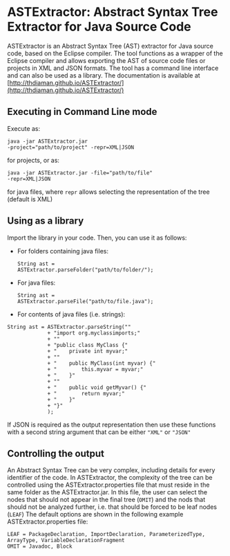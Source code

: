 ASTExtractor: Abstract Syntax Tree Extractor for Java Source Code
=================================================================
ASTExtractor is an Abstract Syntax Tree (AST) extractor for Java source code, based
on the Eclipse compiler. The tool functions as a wrapper of the Eclipse compiler and
allows exporting the AST of source code files or projects in XML and JSON formats.
The tool has a command line interface and can also be used as a library.
The documentation is available at [http://thdiaman.github.io/ASTExtractor/](http://thdiaman.github.io/ASTExtractor/)

Executing in Command Line mode
------------------------------
Execute as: <pre><code>java -jar ASTExtractor.jar -project="path/to/project" -repr=XML|JSON</code></pre>
for projects, or as: <pre><code>java -jar ASTExtractor.jar -file="path/to/file" -repr=XML|JSON</code></pre>
for java files, where <code>repr</code> allows selecting the representation of the tree (default is XML)

Using as a library
------------------
Import the library in your code. Then, you can use it as follows:
- For folders containing java files:<pre><code>String ast = ASTExtractor.parseFolder("path/to/folder/");</code></pre>
- For java files:<pre><code>String ast = ASTExtractor.parseFile("path/to/file.java");</code></pre>
- For contents of java files (i.e. strings):
<pre><code>String ast = ASTExtractor.parseString(""
			 + "import org.myclassimports;"
			 + ""
			 + "public class MyClass {"
			 + "	private int myvar;"
			 + ""
			 + "	public MyClass(int myvar) {"
			 + "		this.myvar = myvar;"
			 + "	}"
			 + ""
			 + "	public void getMyvar() {"
			 + "		return myvar;"
			 + "	}"
			 + "}"
			 );</code></pre>
If JSON is required as the output representation then use these functions with a second string argument that can be either <code>"XML"</code> or <code>"JSON"</code>

Controlling the output
----------------------
An Abstract Syntax Tree can be very complex, including details for every identifier of the code.
In ASTExtractor, the complexity of the tree can be controlled using the ASTExtractor.properties
file that must reside in the same folder as the ASTExtractor.jar. In this file, the user can select the nodes that should not appear in the final tree (<code>OMIT</code>) and the nods that
should not be analyzed further, i.e. that should be forced to be leaf nodes (<code>LEAF</code>)
The default options are shown in the following example ASTExtractor.properties file:
<pre><code>LEAF = PackageDeclaration, ImportDeclaration, ParameterizedType, ArrayType, VariableDeclarationFragment
OMIT = Javadoc, Block</code></pre>

